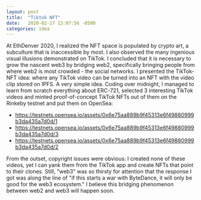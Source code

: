 ```yaml
---
layout: post
title:  "Tiktok NFT"
date:   2020-02-17 13:07:56 -0500
categories: idea
---
```

At EthDenver 2020, I realized the NFT space is populated by crypto art, a subculture that is inaccessible by most. I also observed the many ingenious visual illusions demonstrated on TikTok. I concluded that it is necessary to grow the nascent web3 by bridging web2, specifically bringing people from where web2 is most crowded - the social networks. I presented the TikTok-NFT idea: where any TikTok video can be turned into an NFT with the video clip stored on IPFS. A very simple idea. Coding over midnight, I managed to learn from scratch everything about ERC-721, selected 3 interesting TikTok videos and minted proof-of-concept TikTok NFTs out of them on the Rinkeby testnet and put them on OpenSea:
- https://testnets.opensea.io/assets/0x6e75aa889b9f45313e6f49880999b3da435a7d0d/1
- https://testnets.opensea.io/assets/0x6e75aa889b9f45313e6f49880999b3da435a7d0d/3
- https://testnets.opensea.io/assets/0x6e75aa889b9f45313e6f49880999b3da435a7d0d/2

From the outset, copyright issues were obvious: I created none of these videos, yet I can yank them from the TikTok app and create NFTs that point to their clones. Still, "web3" was so thirsty for attention that the response I got was along the line of "if this starts a war with ByteDance, it will only be good for the web3 ecosystem." I believe this bridging phenomenon between web2 and web3 will happen soon.
